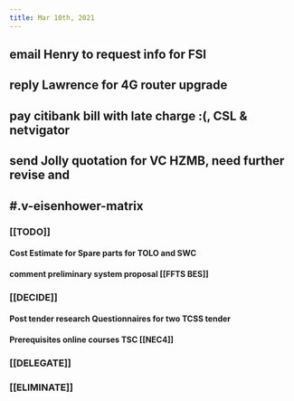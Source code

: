 ```yaml
---
title: Mar 10th, 2021
---
```


## email Henry to request info for FSI
## reply Lawrence for 4G router upgrade
## pay citibank bill with late charge :(, CSL & netvigator
## send Jolly quotation for VC HZMB, need further revise and
## #.v-eisenhower-matrix
### [[TODO]]
#### Cost Estimate for Spare parts for TOLO and SWC
#### comment preliminary system proposal [[FFTS BES]]
####
### [[DECIDE]]
#### Post tender research Questionnaires for two TCSS tender
#### Prerequisites online courses TSC [[NEC4]]
####
### [[DELEGATE]]
####
####
####
### [[ELIMINATE]]
####
####
####